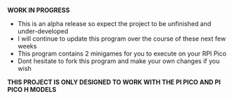 **WORK IN PROGRESS**

- This is an alpha release so expect the project to be unfinished and under-developed
- I will continue to update this program over the course of these next few weeks
- This program contains 2 minigames for you to execute on your RPI Pico
- Dont hesitate to fork this program and make your own changes if you wish

**THIS PROJECT IS ONLY DESIGNED TO WORK WITH THE PI PICO AND PI PICO H MODELS**
